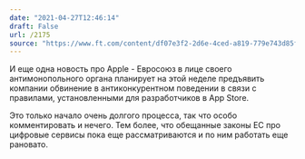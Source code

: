 ```yaml
---
date: "2021-04-27T12:46:14"
draft: False
url: /2175
source: "https://www.ft.com/content/df07e3f2-2d6e-4ced-a819-779e743d85ff"
---
```


И еще одна новость про Apple - Евросоюз в лице своего антимонопольного органа планирует на этой неделе предъявить компании обвинение в антиконкурентном поведении в связи с правилами, установленными для разработчиков в App Store. 

Это только начало очень долгого процесса, так что особо комментировать и нечего. Тем более, что обещанные законы ЕС про цифровые сервисы пока еще рассматриваются и по ним работать еще рановато.
